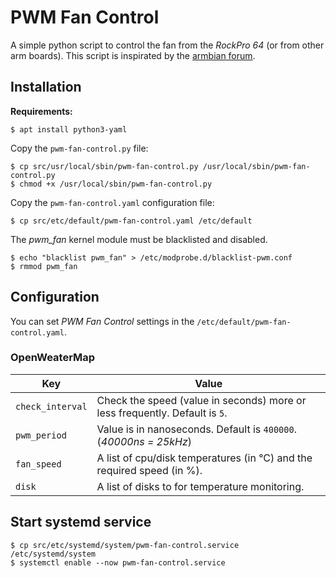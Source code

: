# PWM Fan Control

A simple python script to control the fan from the *RockPro 64* (or from other arm boards).
This script is inspirated by the [armbian forum](https://forum.armbian.com/topic/11086-pwm-fan-on-nanopi-m4/page/2/#comment-110117).

## Installation

**Requirements:**

```shell
$ apt install python3-yaml
```

Copy the `pwm-fan-control.py` file:

```shell
$ cp src/usr/local/sbin/pwm-fan-control.py /usr/local/sbin/pwm-fan-control.py
$ chmod +x /usr/local/sbin/pwm-fan-control.py
```

Copy the `pwm-fan-control.yaml` configuration file:

```shell
$ cp src/etc/default/pwm-fan-control.yaml /etc/default
```

The *pwm_fan* kernel module must be blacklisted and disabled.

```shell
$ echo "blacklist pwm_fan" > /etc/modprobe.d/blacklist-pwm.conf
$ rmmod pwm_fan
```

## Configuration

You can set *PWM Fan Control* settings in the `/etc/default/pwm-fan-control.yaml`.

### OpenWeaterMap

| Key              | Value                                                                       |
|------------------|-----------------------------------------------------------------------------|
| `check_interval` | Check the speed (value in seconds) more or less frequently. Default is `5`. |
| `pwm_period`     | Value is in nanoseconds. Default is `400000`. (*40000ns = 25kHz*)           |
| `fan_speed`      | A list of cpu/disk temperatures (in °C) and the required speed (in %).      |
| `disk`           | A list of disks to for temperature monitoring.                              |

## Start systemd service

```shell
$ cp src/etc/systemd/system/pwm-fan-control.service /etc/systemd/system
$ systemctl enable --now pwm-fan-control.service
```
